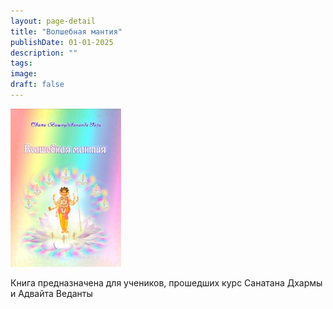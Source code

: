 ```yaml
---
layout: page-detail
title: "Волшебная мантия"
publishDate: 01-01-2025
description: ""
tags:
image:
draft: false
---
```


![Волшебная мантия](/upload/iblock/924/924aec89ebffa2a495dd98454b75fa04.jpg)

 Книга предназначена для учеников, прошедших курс Санатана Дхармы и Адвайта Веданты 
